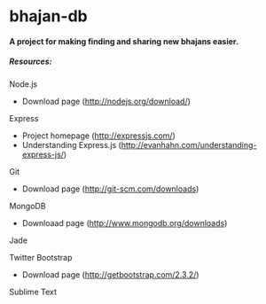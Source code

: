 bhajan-db
=========

#### A project for making finding and sharing new bhajans easier.

##### Resources:

Node.js
* Download page (http://nodejs.org/download/)

Express
* Project homepage (http://expressjs.com/)
* Understanding Express.js (http://evanhahn.com/understanding-express-js/)

Git
* Download page (http://git-scm.com/downloads)


MongoDB
* Downloaad page (http://www.mongodb.org/downloads)

Jade


Twitter Bootstrap
* Download page (http://getbootstrap.com/2.3.2/)

Sublime Text

